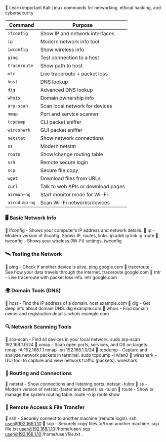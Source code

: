 📘 Learn important Kali Linux commands for networking, ethical hacking, and cybersecurity

| Command       | Purpose                            |
| ------------- | ---------------------------------- |
| `ifconfig`    | Show IP and network interfaces     |
| `ip`          | Modern network info tool           |
| `iwconfig`    | Show wireless info                 |
| `ping`        | Test connection to a host          |
| `traceroute`  | Show path to host                  |
| `mtr`         | Live traceroute + packet loss      |
| `host`        | DNS lookup                         |
| `dig`         | Advanced DNS lookup                |
| `whois`       | Domain ownership info              |
| `arp-scan`    | Scan local network for devices     |
| `nmap`        | Port and service scanner           |
| `tcpdump`     | CLI packet sniffer                 |
| `wireshark`   | GUI packet sniffer                 |
| `netstat`     | Show network connections           |
| `ss`          | Modern netstat                     |
| `route`       | Show/change routing table          |
| `ssh`         | Remote secure login                |
| `scp`         | Secure file copy                   |
| `wget`        | Download files from URLs           |
| `curl`        | Talk to web APIs or download pages |
| `airmon-ng`   | Start monitor mode for Wi-Fi       |
| `airodump-ng` | Scan Wi-Fi networks/devices        |


### 🖥️ Basic Network Info 
🔹 ifconfig - Shows your computer’s IP address and network details.
🔹 ip - Modern version of ifconfig. Shows IP, routes, links.
    ip addr
    ip link
    ip route
🔹 iwconfig - Shows your wireless (Wi-Fi) settings.
    iwconfig

    
 ### 🛰️ Testing the Network
 🔹 ping - Check if another device is alive.
     ping google.com
 🔹 traceroute - See how your data travels through the internet.
     traceroute google.com
 🔹 mtr - Live traceroute with packet loss info.
     mtr google.com


  ### 🌍 Domain Tools (DNS)
  🔹 host - Find the IP address of a domain.
      host example.com
  🔹 dig - Get deep info about domain DNS.
      dig example.com
  🔹 whois - Find domain owner and registration details.
      whois example.com


   ### 🔍 Network Scanning Tools
  🔹 arp-scan - Find all devices in your local network.
      sudo arp-scan 192.168.1.0/24
  🔹 nmap - Scan open ports, services, and OS on targets.
      nmap -A 192.168.1.1
      nmap -sn 192.168.1.0/24
  🔹 tcpdump - Capture and analyze network packets in terminal.
      sudo tcpdump -i wlan0
  🔹 wireshark - GUI tool to capture and view network traffic (packets).
      wireshark

      
   ### 🧭 Routing and Connections
  🔹 netstat - Show connections and listening ports.
      netstat -tulnp
  🔹 ss - Modern version of netstat (faster and better).
      ss -tulpn
  🔹 route - Show or manage the system routing table.
      route -n
      ip route show


   ### 🔐 Remote Access & File Transfer
   🔹 ssh - Securely connect to another machine (remote login).
       ssh user@192.168.1.10
   🔹 scp - Securely copy files to/from another machine.
       scp file.txt user@192.168.1.10:/home/user/
       scp user@192.168.1.10:/home/user/file.txt .


   







